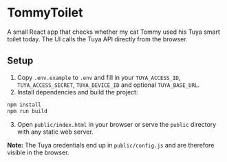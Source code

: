 # TommyToilet

A small React app that checks whether my cat Tommy used his Tuya smart toilet today. The UI calls the Tuya API directly from the browser.

## Setup

1. Copy `.env.example` to `.env` and fill in your `TUYA_ACCESS_ID`, `TUYA_ACCESS_SECRET`, `TUYA_DEVICE_ID` and optional `TUYA_BASE_URL`.
2. Install dependencies and build the project:

```bash
npm install
npm run build
```

3. Open `public/index.html` in your browser or serve the `public` directory with any static web server.

**Note:** The Tuya credentials end up in `public/config.js` and are therefore visible in the browser.
